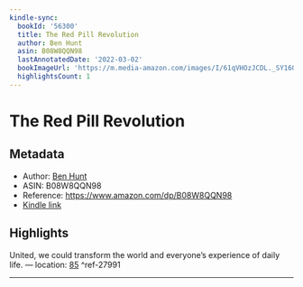 ```yaml
---
kindle-sync:
  bookId: '56300'
  title: The Red Pill Revolution
  author: Ben Hunt
  asin: B08W8QQN98
  lastAnnotatedDate: '2022-03-02'
  bookImageUrl: 'https://m.media-amazon.com/images/I/61qVHOzJCDL._SY160.jpg'
  highlightsCount: 1
---
```

# The Red Pill Revolution
## Metadata
* Author: [Ben Hunt](https://www.amazon.com/Ben-Hunt/e/B0057WII96/ref=dp_byline_cont_ebooks_1)
* ASIN: B08W8QQN98
* Reference: https://www.amazon.com/dp/B08W8QQN98
* [Kindle link](kindle://book?action=open&asin=B08W8QQN98)

## Highlights
United, we could transform the world and everyone’s experience of daily life. — location: [85](kindle://book?action=open&asin=B08W8QQN98&location=85) ^ref-27991

---
